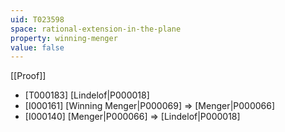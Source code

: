 ```yaml
---
uid: T023598
space: rational-extension-in-the-plane
property: winning-menger
value: false
---
```

[[Proof]]

* [T000183] [Lindelof|P000018]
* [I000161] [Winning Menger|P000069] => [Menger|P000066]
* [I000140] [Menger|P000066] => [Lindelof|P000018]

